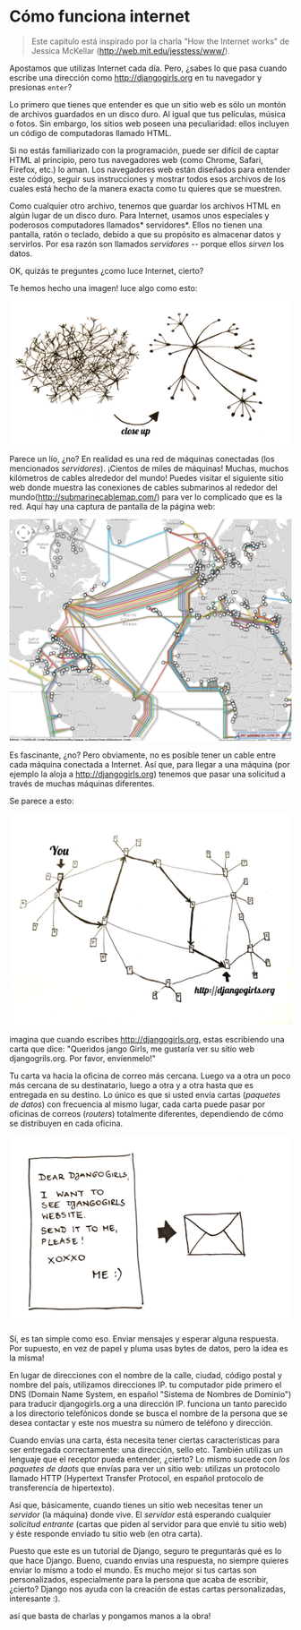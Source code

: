 # Cómo funciona internet

> Este capitulo está inspirado por la charla "How the Internet works" de Jessica McKellar (http://web.mit.edu/jesstess/www/).

Apostamos que utilizas Internet cada día. Pero, ¿sabes lo que pasa cuando escribe una dirección como http://djangogirls.org en tu navegador y presionas `enter`?

Lo primero que tienes que entender es que un sitio web es sólo un montón de archivos guardados en un disco duro. Al igual que tus películas, música o fotos. Sin embargo, los sitios web poseen una peculiaridad: ellos incluyen un código de computadoras llamado HTML.

Si no estás familiarizado con la programación, puede ser difícil de captar HTML al principio, pero tus navegadores web (como Chrome, Safari, Firefox, etc.) lo aman. Los navegadores web están diseñados para entender este código, seguir sus instrucciones y mostrar todos esos archivos de los cuales está hecho de la manera exacta como tu quieres que se muestren.

Como cualquier otro archivo, tenemos que guardar los archivos HTML en algún lugar de un disco duro. Para Internet, usamos unos especiales y poderosos computadores llamados* servidores*. Ellos no tienen una pantalla, ratón o teclado, debido a que su propósito es almacenar datos y servirlos. Por esa razón son llamados *servidores* -- porque ellos *sirven* los datos.

OK, quizás te preguntes ¿como luce Internet, cierto?

Te hemos hecho una imagen! luce algo como esto:

![Figura 1.1][1]

 [1]: images/internet_1.png

Parece un lío, ¿no? En realidad es una red de máquinas conectadas (los mencionados *servidores*). ¡Cientos de miles de máquinas! Muchas, muchos kilómetros de cables alrededor del mundo! Puedes visitar el siguiente sitio web donde muestra las conexiones de cables submarinos al rededor del mundo(http://submarinecablemap.com/) para ver lo complicado que es la red. Aquí hay una captura de pantalla de la página web:

![Figura 1.2][2]

 [2]: images/internet_3.png

Es fascinante, ¿no? Pero obviamente, no es posible tener un cable entre cada máquina conectada a Internet. Así que, para llegar a una máquina (por ejemplo la aloja a http://djangogirls.org) tenemos que pasar una solicitud a través de muchas máquinas diferentes.

Se parece a esto:

![Figura 1.3][3]

 [3]: images/internet_2.png

imagina que cuando escribes http://djangogirls.org, estas escribiendo una carta que dice: "Queridos jango Girls, me gustaría ver su sitio web djangogrils.org. Por favor, envíenmelo!"

Tu carta va hacia la oficina de correo más cercana. Luego va a otra un poco más cercana de su destinatario, luego a otra y a otra hasta que es entregada en su destino. Lo único es que si usted envía cartas (*paquetes de datos*) con frecuencia al mismo lugar, cada carta puede pasar por oficinas de correos (*routers*) totalmente diferentes, dependiendo de cómo se distribuyen en cada oficina.

![Figura 1.4][4]

 [4]: images/internet_4.png

Sí, es tan simple como eso. Enviar mensajes y esperar alguna respuesta. Por supuesto, en vez de papel y pluma usas bytes de datos, pero la idea es la misma!

En lugar de direcciones con el nombre de la calle, ciudad, código postal y nombre del país, utilizamos direcciones IP. tu computador pide primero el DNS (Domain Name System, en español "Sistema de Nombres de Dominio") para traducir djangogirls.org a una dirección IP. funciona un tanto parecido a los directorio telefónicos donde se busca el nombre de la persona que se desea contactar y este nos muestra su número de teléfono y dirección.

Cuando envías una carta, ésta necesita tener ciertas características para ser entregada correctamente: una dirección, sello etc. También utilizas un lenguaje que el receptor pueda entender, ¿cierto? Lo mismo sucede con *los paquetes de daots* que envías para ver un sitio web: utilizas un protocolo llamado HTTP (Hypertext Transfer Protocol, en español protocolo de transferencia de hipertexto).

Así que, básicamente, cuando tienes un sitio web necesitas tener un *servidor* (la máquina) donde vive. El *servidor* está esperando cualquier *solicitud entrante* (cartas que piden al servidor para que envié tu sitio web) y éste responde enviado tu sitio web (en otra carta).

Puesto que este es un tutorial de Django, seguro te preguntarás qué es lo que hace Django. Bueno, cuando envías una respuesta, no siempre quieres enviar lo mismo a todo el mundo. Es mucho mejor si tus cartas son personalizados, especialmente para la persona que acaba de escribir, ¿cierto? Django nos ayuda con la creación de estas cartas personalizadas, interesante :).

así que basta de charlas y pongamos manos a la obra!
